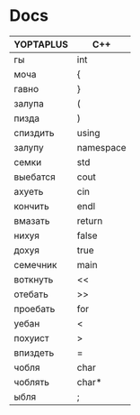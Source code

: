 # Docs
| YOPTAPLUS | C++       |
|-----------|-----      |
| гы        | int       |
| моча      | {         |
| гавно     | }         |
| залупа    | (         |
| пизда     | )         |
| спиздить  | using     |
| залупу    | namespace |
| семки     | std       |
| выебатся  | cout      |
| ахуеть    | cin       |
| кончить   | endl      |
| вмазать   | return    |
| нихуя     | false     |
| дохуя     | true      |
| семечник  | main      |
| воткнуть  | <<        |
| отебать   | >>        |
| проебать  | for       |
| уебан     | <         |
| похуист   | >         |
| впиздеть  | =         |
| чобля     | char      |
| чоблять   | char*     |
| ыбля      | ;         |